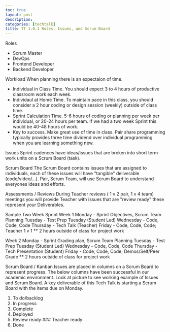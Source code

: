 ```yaml
---
toc: true
layout: post
description: 
categories: [techtalk]
title: TT 1.0.1 Roles, Issues, and Scrum Board
---
```


Roles
- Scrum Master
- DevOps
- Frontend Developer
- Backend Developer

Workload
When planning there is an expectaion of time.  
- Individual in Class Time.  You should expect 3 to 4 hours of productive classroom work each week.
- Individaul at Home Time. To maintain pace in this class, you should consider a 2 hour coding or design session (weekly) outside of class time.  
- Sprint Calculation Time.  5-6 hours of coding or planning per week per individual, or 20-24 hours per team.  If we had a two week Sprint this would be 40-48 hours of work.
- Key to success.  Make great use of time in class.  Pair share programming typically provides three time dividend over individual programming when you are learning something new.

Issues
Sprint cadences have ideas/issues that are broken into short term work units on a Scrum Board (task).   

Scrum Board
The Scrum Board contains issues that are assigned to individuals,  each of these issues will have "tangible" deliverable (code/video/...).  Pair, Scrum Team, will use Scrum Board to understand everyones ideas and efforts.  

Assessments / Reviews
During Teacher reviews ( 1 v 2 pair, 1 v 4 team) meetings you will provide Teacher with issues that are "review ready" these represent your Deliverables.   

Sample Two Week Sprint 
Week 1
Monday - Sprint Objectives, Scrum Team Planning
Tuesday - Test Prep Tuesday (Student Led)
Wednesday - Code, Code, Code
Thursday - Tech Talk (Teacher)
Friday - Code, Code, Code; Teacher 1 v 1
** 2 hours outside of class for project work

Week 2
Monday - Sprint Grading plan,  Scrum Team Planning
Tuesday - Test Prep Tuesday (Student Led)
Wednesday - Code, Code, Code
Thursday - Tech Presentation (Student)
Friday - Code, Code, Code; Demos/Self/Peer Grade
** 2 hours outside of class for project work

Scrum Board / Kanban
Issues are placed in columns on a Scrum Board to represent progress.  The below columns have been successful in our academic environment.  Look at picture to see working example of Issues and Scrum Board. A key deliverable of this Tech Talk is starting a Scrum Board with the items due on Monday.
1. To do/backlog
2. In progress
3. Complete
4. Deployed
5. Review ready  ### Teacher ready
6. Done


